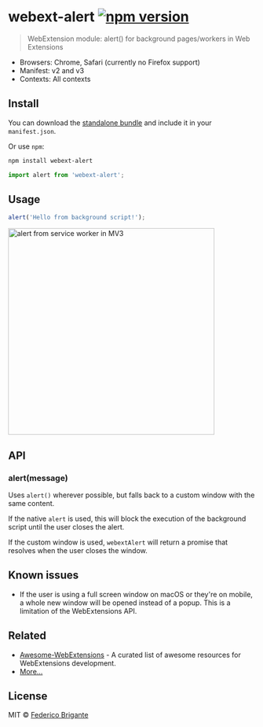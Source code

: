 # webext-alert [![npm version](https://img.shields.io/npm/v/webext-alert.svg)](https://www.npmjs.com/package/webext-alert)

> WebExtension module: alert() for background pages/workers in Web Extensions

- Browsers: Chrome, Safari (currently no Firefox support)
- Manifest: v2 and v3
- Contexts: All contexts

## Install

You can download the [standalone bundle](https://bundle.fregante.com/?pkg=webext-alert&global=webextAlert) and include it in your `manifest.json`.

Or use `npm`:

```sh
npm install webext-alert
```

```js
import alert from 'webext-alert';
```

## Usage

```js
alert('Hello from background script!');
```

<img width="420" alt="alert from service worker in MV3" src="https://github.com/fregante/webext-alert/assets/1402241/bc25c6dc-633a-40f9-91f2-04d0cca16300">

## API

### alert(message)

Uses `alert()` wherever possible, but falls back to a custom window with the same content.

If the native `alert` is used, this will block the execution of the background script until the user closes the alert.

If the custom window is used, `webextAlert` will return a promise that resolves when the user closes the window.

## Known issues

- If the user is using a full screen window on macOS or they're on mobile, a whole new window will be opened instead of a popup. This is a limitation of the WebExtensions API.

## Related

- [Awesome-WebExtensions](https://github.com/fregante/Awesome-WebExtensions) - A curated list of awesome resources for WebExtensions development.
- [More…](https://github.com/fregante/webext-fun)

## License

MIT © [Federico Brigante](https://fregante.com)
